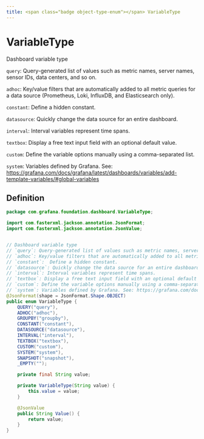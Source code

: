 ```yaml
---
title: <span class="badge object-type-enum"></span> VariableType
---
```

# <span class="badge object-type-enum"></span> VariableType

Dashboard variable type

`query`: Query-generated list of values such as metric names, server names, sensor IDs, data centers, and so on.

`adhoc`: Key/value filters that are automatically added to all metric queries for a data source (Prometheus, Loki, InfluxDB, and Elasticsearch only).

`constant`: 	Define a hidden constant.

`datasource`: Quickly change the data source for an entire dashboard.

`interval`: Interval variables represent time spans.

`textbox`: Display a free text input field with an optional default value.

`custom`: Define the variable options manually using a comma-separated list.

`system`: Variables defined by Grafana. See: https://grafana.com/docs/grafana/latest/dashboards/variables/add-template-variables/#global-variables

## Definition

```java
package com.grafana.foundation.dashboard.VariableType;

import com.fasterxml.jackson.annotation.JsonFormat;
import com.fasterxml.jackson.annotation.JsonValue;


// Dashboard variable type
// `query`: Query-generated list of values such as metric names, server names, sensor IDs, data centers, and so on.
// `adhoc`: Key/value filters that are automatically added to all metric queries for a data source (Prometheus, Loki, InfluxDB, and Elasticsearch only).
// `constant`: 	Define a hidden constant.
// `datasource`: Quickly change the data source for an entire dashboard.
// `interval`: Interval variables represent time spans.
// `textbox`: Display a free text input field with an optional default value.
// `custom`: Define the variable options manually using a comma-separated list.
// `system`: Variables defined by Grafana. See: https://grafana.com/docs/grafana/latest/dashboards/variables/add-template-variables/#global-variables
@JsonFormat(shape = JsonFormat.Shape.OBJECT)
public enum VariableType {
    QUERY("query"),
    ADHOC("adhoc"),
    GROUPBY("groupby"),
    CONSTANT("constant"),
    DATASOURCE("datasource"),
    INTERVAL("interval"),
    TEXTBOX("textbox"),
    CUSTOM("custom"),
    SYSTEM("system"),
    SNAPSHOT("snapshot"),
    _EMPTY("");

    private final String value;

    private VariableType(String value) {
        this.value = value;
    }

    @JsonValue
    public String Value() {
        return value;
    }
}

```
